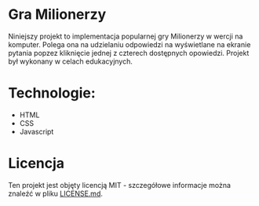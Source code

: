 # Gra Milionerzy
Niniejszy projekt to implementacja popularnej gry Milionerzy w wercji na komputer. Polega ona na udzielaniu odpowiedzi na wyświetlane na ekranie pytania popzez kliknięcie jednej z czterech dostępnych opowiedzi. Projekt był wykonany w celach edukacyjnych.

# Technologie:
* HTML
* CSS 
* Javascript

# Licencja
Ten projekt jest objęty licencją MIT - szczegółowe informacje można znaleźć w pliku [LICENSE.md](milionerzy/LICENSE.md).
